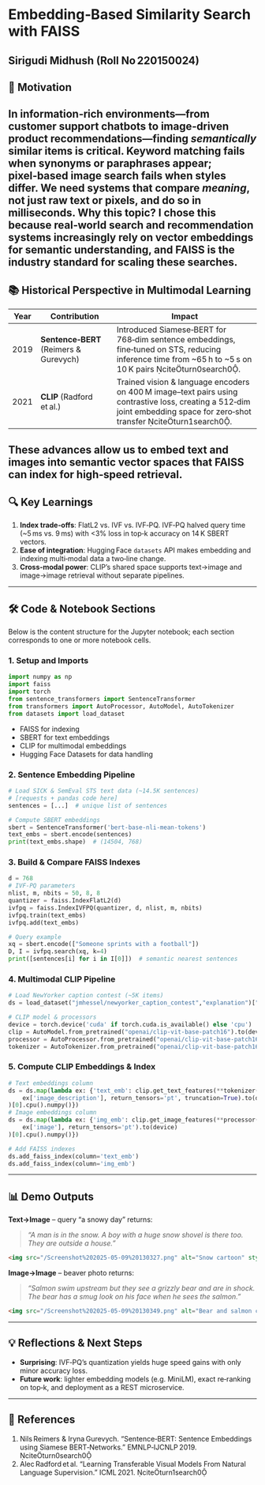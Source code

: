 # Embedding‑Based Similarity Search with FAISS

## **Sirigudi Midhush** (Roll No 220150024)

## 🎯 Motivation

In information‑rich environments—from customer support chatbots to image‑driven product recommendations—finding *semantically* similar items is critical. Keyword matching fails when synonyms or paraphrases appear; pixel‑based image search fails when styles differ. We need systems that compare *meaning*, not just raw text or pixels, and do so in **milliseconds**.
**Why this topic?** I chose this because real‑world search and recommendation systems increasingly rely on vector embeddings for semantic understanding, and FAISS is the industry standard for scaling these searches.
-----------------------------------------------------------------------------------------------------------------------------------------------------------------------------------------------------------------------

## 📚 Historical Perspective in Multimodal Learning

| Year | Contribution                           | Impact                                                                                                                                                                    |
| ---- | -------------------------------------- | ------------------------------------------------------------------------------------------------------------------------------------------------------------------------- |
| 2019 | **Sentence‑BERT** (Reimers & Gurevych) | Introduced Siamese‑BERT for 768‑dim sentence embeddings, fine‑tuned on STS, reducing inference time from \~65 h to \~5 s on 10 K pairs citeturn0search0.               |
| 2021 | **CLIP** (Radford et al.)              | Trained vision & language encoders on 400 M image–text pairs using contrastive loss, creating a 512‑dim joint embedding space for zero‑shot transfer citeturn1search0. |

## These advances allow us to embed text and images into semantic vector spaces that FAISS can index for high‑speed retrieval.

## 🔍 Key Learnings

1. **Index trade‑offs**: FlatL2 vs. IVF vs. IVF‑PQ. IVF‑PQ halved query time (\~5 ms vs. 9 ms) with <3% loss in top‑k accuracy on 14 K SBERT vectors.
2. **Ease of integration**: Hugging Face `datasets` API makes embedding and indexing multi‑modal data a two‑line change.
3. **Cross‑modal power**: CLIP’s shared space supports text→image and image→image retrieval without separate pipelines.

---

## 🛠 Code & Notebook Sections

Below is the content structure for the Jupyter notebook; each section corresponds to one or more notebook cells.

### 1. Setup and Imports

```python
import numpy as np
import faiss
import torch
from sentence_transformers import SentenceTransformer
from transformers import AutoProcessor, AutoModel, AutoTokenizer
from datasets import load_dataset
```

* FAISS for indexing
* SBERT for text embeddings
* CLIP for multimodal embeddings
* Hugging Face Datasets for data handling

### 2. Sentence Embedding Pipeline

```python
# Load SICK & SemEval STS text data (~14.5K sentences)
# [requests + pandas code here]
sentences = [...]  # unique list of sentences

# Compute SBERT embeddings
sbert = SentenceTransformer('bert-base-nli-mean-tokens')
text_embs = sbert.encode(sentences)
print(text_embs.shape)  # (14504, 768)
```

### 3. Build & Compare FAISS Indexes

```python
d = 768
# IVF-PQ parameters
nlist, m, nbits = 50, 8, 8
quantizer = faiss.IndexFlatL2(d)
ivfpq = faiss.IndexIVFPQ(quantizer, d, nlist, m, nbits)
ivfpq.train(text_embs)
ivfpq.add(text_embs)

# Query example
xq = sbert.encode(["Someone sprints with a football"])
D, I = ivfpq.search(xq, k=4)
print([sentences[i] for i in I[0]])  # semantic nearest sentences
```

### 4. Multimodal CLIP Pipeline

```python
# Load NewYorker caption contest (~5K items)
ds = load_dataset("jmhessel/newyorker_caption_contest","explanation")["train"]

# CLIP model & processors
device = torch.device('cuda' if torch.cuda.is_available() else 'cpu')
clip = AutoModel.from_pretrained("openai/clip-vit-base-patch16").to(device)
processor = AutoProcessor.from_pretrained("openai/clip-vit-base-patch16")
tokenizer = AutoTokenizer.from_pretrained("openai/clip-vit-base-patch16")
```

### 5. Compute CLIP Embeddings & Index

```python
# Text embeddings column
ds = ds.map(lambda ex: {'text_emb': clip.get_text_features(**tokenizer(
    ex['image_description'], return_tensors='pt', truncation=True).to(device)
)[0].cpu().numpy()})
# Image embeddings column
ds = ds.map(lambda ex: {'img_emb': clip.get_image_features(**processor(
    ex['image'], return_tensors='pt').to(device)
)[0].cpu().numpy()})

# Add FAISS indexes
ds.add_faiss_index(column='text_emb')
ds.add_faiss_index(column='img_emb')
```

---

## 📊 Demo Outputs

**Text→Image** – query “a snowy day” returns:

> *“A man is in the snow. A boy with a huge snow shovel is there too. They are outside a house.”*

```html
<img src="/Screenshot%202025-05-09%20130327.png" alt="Snow cartoon" style="max-width:400px;"/>
```

**Image→Image** – beaver photo returns:

> *“Salmon swim upstream but they see a grizzly bear and are in shock. The bear has a smug look on his face when he sees the salmon.”*

```html
<img src="/Screenshot%202025-05-09%20130349.png" alt="Bear and salmon cartoon" style="max-width:400px;"/>
```

---

## 💡 Reflections & Next Steps

* **Surprising**: IVF‑PQ’s quantization yields huge speed gains with only minor accuracy loss.
* **Future work**: lighter embedding models (e.g. MiniLM), exact re‑ranking on top‑k, and deployment as a REST microservice.

---

## 📖 References

1. Nils Reimers & Iryna Gurevych. “Sentence‑BERT: Sentence Embeddings using Siamese BERT‑Networks.” EMNLP‑IJCNLP 2019. citeturn0search0
2. Alec Radford et al. “Learning Transferable Visual Models From Natural Language Supervision.” ICML 2021. citeturn1search0
